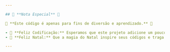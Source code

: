 ```yaml
---

## 🎉 **Nota Especial** 🎉

🌟 **Este código é apenas para fins de diversão e aprendizado.** 🌟

- 🎄 **Feliz Codificação:** Esperamos que este projeto adicione um pouco de alegria natalina ao seu ambiente de desenvolvimento.
- 🎅 **Feliz Natal:** Que a magia do Natal inspire seus códigos e traga felicidade para você e para os que estão ao seu redor!

---
```


